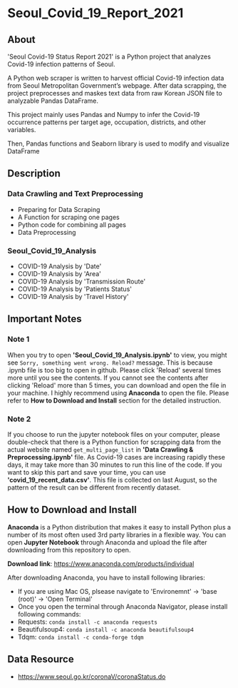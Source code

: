 # Seoul_Covid_19_Report_2021

## About
'Seoul Covid-19 Status Report 2021' is a Python project that analyzes Covid-19 infection patterns of Seoul.

A Python web scraper is written to harvest official Covid-19 infection data from Seoul Metropolitan Government’s webpage. After data scrapping, the project preprocesses and maskes text data from raw Korean JSON file to analyzable Pandas DataFrame.

This project mainly uses Pandas and Numpy to infer the Covid-19 occurrence patterns per target age, occupation, districts, and other variables.

Then, Pandas functions and Seaborn library is used to modify and visualize DataFrame


## Description
### Data Crawling and Text Preprocessing
* Preparing for Data Scraping
* A Function for scraping one pages
* Python code for combining all pages
* Data Preprocessing

### Seoul_Covid_19_Analysis
* COVID-19 Analysis by 'Date'
* COVID-19 Analysis by 'Area'
* COVID-19 Analysis by 'Transmission Route'
* COVID-19 Analysis by 'Patients Status'
* COVID-19 Analysis by 'Travel History'


## Important Notes
### Note 1
When you try to open **'Seoul_Covid_19_Analysis.ipynb'** to view, you might see `Sorry, something went wrong. Reload?` message.
This is because .ipynb file is too big to open in github. Please click 'Reload' several times more until you see the contents.
If you cannot see the contents after clicking 'Reload' more than 5 times, you can download and open the file in your machine.
I highly recommend using **Anaconda** to open the file. Please refer to **How to Download and Install** section for the detailed instruction.

### Note 2
If you choose to run the jupyter notebook files on your computer, please double-check that there is a Python function for scrapping data from the actual website named `get_multi_page_list` in **'Data Crawling & Preprocessing.ipynb'** file. As Covid-19 cases are increasing rapidly these days, it may take more than 30 minutes to run this line of the code. If you want to skip this part and save your time, you can use **'covid_19_recent_data.csv'**. This file is collected on last August, so the pattern of the result can be different from recently dataset.

## How to Download and Install

**Anaconda** is a Python distribution that makes it easy to install Python plus a number of its most often used 3rd party libraries in a flexible way. You can open **Jupyter Notebook** through Anaconda and upload the file after downloading from this repository to open.

**Download link**: https://www.anaconda.com/products/individual

After downloading Anaconda, you have to install following libraries:
* If you are using Mac OS, plsease navigate to 'Environemnt' -> 'base (root)' -> 'Open Terminal' 
* Once you open the terminal through Anaconda Navigator, please install following commands:
* Requests: `conda install -c anaconda requests`
* Beautifulsoup4: `conda install -c anaconda beautifulsoup4`
* Tdqm: `conda install -c conda-forge tdqm`


## Data Resource
* https://www.seoul.go.kr/coronaV/coronaStatus.do
